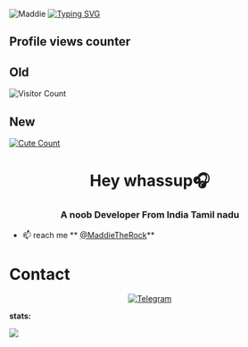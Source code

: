![Maddie](https://telegra.ph/file/85e9b2ac6484de53f45ac.jpg)
[![Typing SVG](https://readme-typing-svg.herokuapp.com/?lines=Hey+Iam+Maddie+A+Noob+Dev)](https://git.io/typing-svg)

## Profile views counter

## Old
![Visitor Count](https://profile-counter.glitch.me/{bestiebotcreate}/count.svg)

## New

<a href="https://t.me/MaddieTheRock"><img alt="Cute Count" src="https://count.getloli.com/get/@MaddieTheRock?theme=rule34" /></a>



<h1 align="center">Hey whassup🎧</h1>
<h3 align="center">A noob Developer From India Tamil nadu</h3>

- 📫 reach me ** [@MaddieTheRock](http://t.me/Maddietherock)**




# Contact
<p align="center">
<a href="https://t.me/MaddieTheRock"><img alt="Telegram" src="https://img.shields.io/badge/Telegram-2CA5E0?style=for-the-badge&logo=telegram&logoColor=white"/></a>

  **stats:**
   
<img align="center" src="https://github-readme-stats.vercel.app/api?username=MaddieTheRock&bg_color=30,e96443,904e95&title_color=fff&text_color=fff&count_private=true">
  
  





